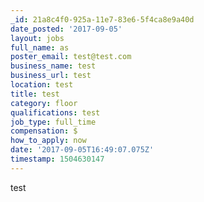 ```yaml
---
_id: 21a8c4f0-925a-11e7-83e6-5f4ca8e9a40d
date_posted: '2017-09-05'
layout: jobs
full_name: as
poster_email: test@test.com
business_name: test
business_url: test
location: test
title: test
category: floor
qualifications: test
job_type: full_time
compensation: $
how_to_apply: now
date: '2017-09-05T16:49:07.075Z'
timestamp: 1504630147
---
```

test
